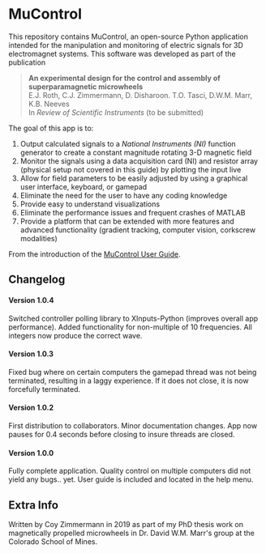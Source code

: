 # MuControl

This repository contains MuControl, an open-source Python application intended for the manipulation and monitoring of electric signals for 3D electromagnet systems. This software was developed as part of the publication

> **An experimental design for the control and assembly of superparamagnetic microwheels** <br/>
> E.J. Roth, C.J. Zimmermann, D. Disharoon. T.O. Tasci, D.W.M. Marr, K.B. Neeves <br/>
> In *Review of Scientific Instruments* (to be submitted)

The goal of this app is to:

1. Output calculated signals to a *National Instruments (NI)* function generator to create a constant magnitude
   rotating 3-D magnetic field
2. Monitor the signals using a data acquisition card (NI) and resistor array (physical setup not covered in this guide)
   by plotting the input live
3. Allow for field parameters to be easily adjusted by using a graphical user interface, keyboard, or gamepad
4. Eliminate the need for the user to have any coding knowledge
5. Provide easy to understand visualizations
6. Eliminate the performance issues and frequent crashes of MATLAB
7. Provide a platform that can be extended with more features and advanced functionality (gradient tracking,
   computer vision, corkscrew modalities)
   
From the introduction of the [MuControl User Guide](https://czimm79.github.io/mucontrol-userguide/index.html).


## Changelog

#### Version 1.0.4
Switched controller polling library to XInputs-Python (improves overall app performance).
Added functionality for non-multiple of 10 frequencies. All integers now produce the correct wave.

#### Version 1.0.3
Fixed bug where on certain computers the gamepad thread was not being terminated, resulting in a laggy experience. If it does not close, it is now
forcefully terminated.

#### Version 1.0.2
First distribution to collaborators. Minor documentation changes. App now pauses for 0.4 seconds before closing 
to insure threads are closed.

#### Version 1.0.0
Fully complete application. Quality control on multiple computers did not yield any bugs.. yet. User guide
is included and located in the help menu.


## Extra Info
Written by Coy Zimmermann in 2019 as part of my PhD thesis work on magnetically propelled microwheels in Dr. David W.M.
Marr's group at the Colorado School of Mines.
